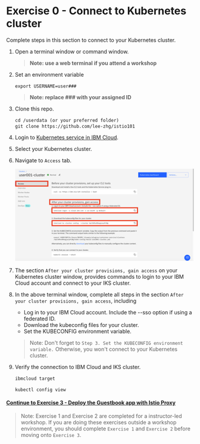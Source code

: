 # Exercise 0 - Connect to Kubernetes cluster

Complete steps in this section to connect to your Kubernetes cluster.

1. Open a terminal window or command window.

    > **Note: use a web terminal if you attend a workshop**

1. Set an environment variable

    ```
    export USERNAME=user###
    ```

    > **Note: replace ### with your assigned ID**

1. Clone this repo.

    ```
    cd /userdata (or your preferred folder)
    git clone https://github.com/lee-zhg/istio101
    ```

1. Login to [Kubernetes service in IBM Cloud](https://cloud.ibm.com/kubernetes/clusters).

1. Select your Kubernetes cluster.

1. Navigate to `Access` tab.

    ![access-cluster](../README_images/access-cluster.png)

1. The section `After your cluster provisions, gain access` on your Kubernetes cluster window, provides commands to login to your IBM Cloud account and connect to your IKS cluster.

1. In the above terminal window, complete all steps in the section `After your cluster provisions, gain access`, including

    - Log in to your IBM Cloud account. Include the --sso option if using a federated ID.
    - Download the kubeconfig files for your cluster.
    - Set the KUBECONFIG environment variable.

    > Note: Don't forget to `Step 3. Set the KUBECONFIG environment variable.` Otherwise, you won't connect to your Kubernetes cluster.

1. Verify the connection to IBM Cloud and IKS cluster.

    ```
    ibmcloud target
    ```

    ```
    kubectl config view
    ```


#### [Continue to Exercise 3 - Deploy the Guestbook app with Istio Proxy](../exercise-3/README.md)

> Note: Exercise 1 and Exercise 2 are completed for a instructor-led workshop. If you are doing these exercises outside a workshop environment, you should complete `Exercise 1` and `Exercise 2` before moving onto `Exercise 3`.


